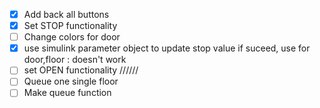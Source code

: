 - [x] Add back all buttons
- [x] Set STOP functionality
- [ ] Change colors for door
- [x] use simulink parameter object to update stop value if suceed, use for door,floor : doesn't work
- [ ] set OPEN functionality
//////
- [ ] Queue one single floor
- [ ] Make queue function
